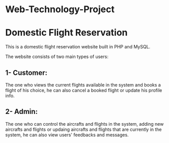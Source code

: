 # Web-Technology-Project
# Domestic Flight Reservation
This is a domestic flight reservation website built in PHP and MySQL.

The website consists of two main types of users:
## 1- Customer:
The one who views the current flights available in the system and books a flight of his choice, he can
also cancel a booked flight or update his profile info.
## 2- Admin:
The one who can control the aircrafts and flights in the system, adding new aircrafts and flights or
updaing aircrafts and flights that are currently in the system, he can also view users' feedbacks and messages.  